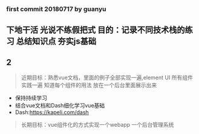 ### first commit  20180717 by guanyu

## 下地干活 光说不练假把式 目的：记录不同技术栈的练习 总结知识点 夯实js基础

## 2

> 近期目标：熟悉vue文档，里面的例子全部实现一遍,element UI 所有组件实践一遍 知道每个组件的用法 放在一个后台里面展示出来
  - 保持持续学习
  - 结合vue文档和Dash细化学习vue基础
  - Dash:https://kapeli.com/dash

> 长期目标：vue组件化的方式实现一个webapp 一个后台管理系统
